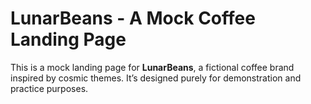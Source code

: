 # LunarBeans - A Mock Coffee Landing Page

This is a mock landing page for **LunarBeans**, a fictional coffee brand inspired by cosmic themes. It’s designed purely for demonstration and practice purposes.

